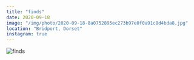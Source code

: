 ```yaml
---
title: "finds"
date: 2020-09-18
image: "/img/photo/2020-09-18-8a0752895ec273b97e0f0a91c8d4bda8.jpg"
location: "Bridport, Dorset"
instagram: true
---
```


![finds](/img/photo/2020-09-18-8a0752895ec273b97e0f0a91c8d4bda8.jpg)
